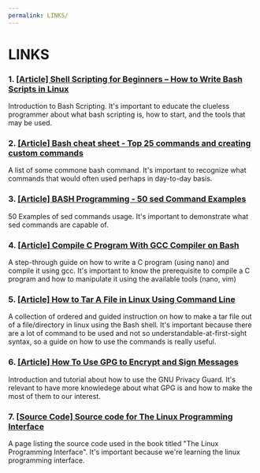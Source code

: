 ```yaml
---
permalink: LINKS/
---
```




# LINKS

### 1. [ [Article] Shell Scripting for Beginners – How to Write Bash Scripts in Linux](https://www.google.com/amp/s/www.freecodecamp.org/news/shell-scripting-crash-course-how-to-write-bash-scripts-in-linux/amp/ )
Introduction to Bash Scripting.
It's important to educate the clueless programmer about what bash scripting is, how to start, and the tools that may be used.

### 2. [ [Article] Bash cheat sheet - Top 25 commands and creating custom commands](https://www.educative.io/blog/bash-shell-command-cheat-sheet)
A list of some commone bash command.
It's important to recognize what commands that would often used perhaps in day-to-day basis.

### 3. [ [Article] BASH Programming - 50 sed Command Examples](https://linuxhint.com/50_sed_command_examples/#s6)
50 Examples of sed commands usage.
It's important to demonstrate what sed commands are capable of.

### 4. [ [Article] Compile C Program With GCC Compiler on Bash](https://developerinsider.co/compile-c-program-with-gcc-compiler-on-bash-on-ubuntu-on-windows-10/)
A step-through guide on how to write a C program (using nano) and compile it using gcc.
It's important to know the prerequisite to compile a C program and how to manipulate it using the available tools (nano, vim)

### 5. [ [Article] How to Tar A File in Linux Using Command Line](https://www.cyberciti.biz/faq/how-to-tar-a-file-in-linux-using-command-line/)
A collection of ordered and guided instruction on how to make a tar file out of a file/directory in linux using the Bash shell.
It's important because there are a lot of command to be used and not so understandable-at-first-sight syntax, so a guide on how to use the commands is really useful.

### 6. [ [Article] How To Use GPG to Encrypt and Sign Messages](https://www.digitalocean.com/community/tutorials/how-to-use-gpg-to-encrypt-and-sign-messages)
Introduction and tutorial about how to use the GNU Privacy Guard.
It's relevant to have more knowledege about what GPG is and how to make the most of them to our interest.

### 7. [ [Source Code] Source code for The Linux Programming Interface](https://man7.org/tlpi/code/index.html)
A page listing the source code used in the book titled "The Linux Programming Interface".
It's important because we're learning the linux programming interface.



